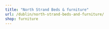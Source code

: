 ```yaml
---
title: "North Strand Beds & furniture"
url: /dublin/north-strand-beds-and-furniture/
shop: furniture
---
```

